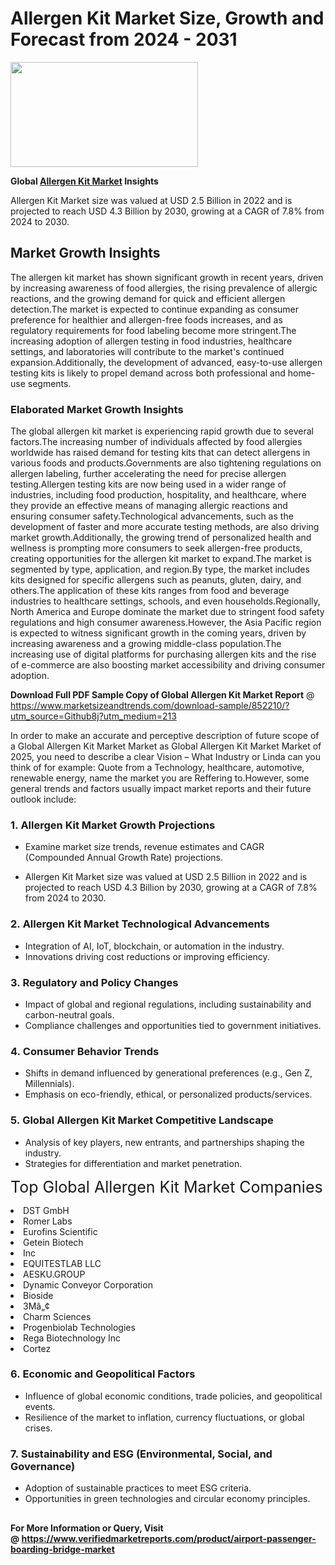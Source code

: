 <H1>Allergen Kit Market Size, Growth and Forecast from 2024 - 2031</H1><img class="aligncenter size-medium wp-image-584254" src="https://thirdeyenews.in/wp-content/uploads/2024/09/Global-Market-Research-300x168.jpeg" alt="" width="300" height="168" /><p><strong>Global&nbsp;<a href="https://www.marketsizeandtrends.com/download-sample/852210/?utm_source=Github8j?utm_medium=213">Allergen Kit Market</a> Insights</strong></p><p>Allergen Kit Market size was valued at USD 2.5 Billion in 2022 and is projected to reach USD 4.3 Billion by 2030, growing at a CAGR of 7.8% from 2024 to 2030.</p><p><h2>Market Growth Insights</h2> The allergen kit market has shown significant growth in recent years, driven by increasing awareness of food allergies, the rising prevalence of allergic reactions, and the growing demand for quick and efficient allergen detection.The market is expected to continue expanding as consumer preference for healthier and allergen-free foods increases, and as regulatory requirements for food labeling become more stringent.The increasing adoption of allergen testing in food industries, healthcare settings, and laboratories will contribute to the market's continued expansion.Additionally, the development of advanced, easy-to-use allergen testing kits is likely to propel demand across both professional and home-use segments.<h3>Elaborated Market Growth Insights</h3> The global allergen kit market is experiencing rapid growth due to several factors.The increasing number of individuals affected by food allergies worldwide has raised demand for testing kits that can detect allergens in various foods and products.Governments are also tightening regulations on allergen labeling, further accelerating the need for precise allergen testing.Allergen testing kits are now being used in a wider range of industries, including food production, hospitality, and healthcare, where they provide an effective means of managing allergic reactions and ensuring consumer safety.Technological advancements, such as the development of faster and more accurate testing methods, are also driving market growth.Additionally, the growing trend of personalized health and wellness is prompting more consumers to seek allergen-free products, creating opportunities for the allergen kit market to expand.The market is segmented by type, application, and region.By type, the market includes kits designed for specific allergens such as peanuts, gluten, dairy, and others.The application of these kits ranges from food and beverage industries to healthcare settings, schools, and even households.Regionally, North America and Europe dominate the market due to stringent food safety regulations and high consumer awareness.However, the Asia Pacific region is expected to witness significant growth in the coming years, driven by increasing awareness and a growing middle-class population.The increasing use of digital platforms for purchasing allergen kits and the rise of e-commerce are also boosting market accessibility and driving consumer adoption.<p><span class=""><strong>Download Full PDF Sample Copy of Global Allergen Kit Market Report</strong> @ <a href="https://www.marketsizeandtrends.com/download-sample/852210/?utm_source=Github8j?utm_medium=213" target="_blank">https://www.marketsizeandtrends.com/download-sample/852210/?utm_source=Github8j?utm_medium=213</a></span></p><p>In order to make an accurate and perceptive description of future scope of a Global&nbsp;Allergen Kit Market Market as Global&nbsp;Allergen Kit Market Market of 2025, you need to describe a clear Vision &ndash; What Industry or Linda can you think of for example: Quote from a Technology, healthcare, automotive, renewable energy, name the market you are Reffering to.However, some general trends and factors usually impact market reports and their future outlook include:</p><h3>1.&nbsp;<strong>Allergen Kit Market Growth Projections</strong></h3><ul><li>Examine market size trends, revenue estimates and CAGR (Compounded Annual Growth Rate) projections.</li><li><p>Allergen Kit Market size was valued at USD 2.5 Billion in 2022 and is projected to reach USD 4.3 Billion by 2030, growing at a CAGR of 7.8% from 2024 to 2030.</p></li></ul><h3>2.&nbsp;<strong>Allergen Kit Market Technological Advancements</strong></h3><ul><li>Integration of AI, IoT, blockchain, or automation in the industry.</li><li>Innovations driving cost reductions or improving efficiency.</li></ul><h3>3.&nbsp;<strong>Regulatory and Policy Changes</strong></h3><ul><li>Impact of global and regional regulations, including sustainability and carbon-neutral goals.</li><li>Compliance challenges and opportunities tied to government initiatives.</li></ul><h3>4.&nbsp;<strong>Consumer Behavior Trends</strong></h3><ul><li>Shifts in demand influenced by generational preferences (e.g., Gen Z, Millennials).</li><li>Emphasis on eco-friendly, ethical, or personalized products/services.</li></ul><h3>5.&nbsp;<strong>Global Allergen Kit Market Competitive Landscape</strong></h3><ul><li>Analysis of key players, new entrants, and partnerships shaping the industry.</li><li>Strategies for differentiation and market penetration.</li></ul><p data-pm-slice="1 1 []"><span style="color: inherit; font-family: inherit; font-size: 25px;">Top Global Allergen Kit Market Companies</span></p><div class="" data-test-id=""><p><li>DST GmbH</li><li> Romer Labs</li><li> Eurofins Scientific</li><li> Getein Biotech</li><li> Inc</li><li> EQUITESTLAB LLC</li><li> AESKU.GROUP</li><li> Dynamic Conveyor Corporation</li><li> Bioside</li><li> 3Mâ„¢</li><li> Charm Sciences</li><li> Progenbiolab Technologies</li><li> Rega Biotechnology Inc</li><li> Cortez</li></p></div><h3>6.&nbsp;<strong>Economic and Geopolitical Factors</strong></h3><ul><li>Influence of global economic conditions, trade policies, and geopolitical events.</li><li>Resilience of the market to inflation, currency fluctuations, or global crises.</li></ul><h3>7.&nbsp;<strong>Sustainability and ESG (Environmental, Social, and Governance)</strong></h3><ul><li>Adoption of sustainable practices to meet ESG criteria.</li><li>Opportunities in green technologies and circular economy principles.</li></ul><h2><strong style="font-size: 14px;">For More Information or Query, Visit @&nbsp;</strong><a style="background-color: #ffffff; font-size: 14px;" href="https://www.marketsizeandtrends.com/report/allergen-kit-market/" target="_blank">https://www.verifiedmarketreports.com/product/airport-passenger-boarding-bridge-market</a></h2>